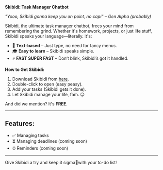 **Skibidi: Task Manager Chatbot**

_"Yooo, Skibidi gonna keep you on point, no cap!" – Gen Alpha (probably)_

Skibidi, the ultimate task manager chatbot, frees your mind from remembering the grind. Whether it's homework, projects, or just life stuff, Skibidi speaks your language—literally. It's:

- 📝 **Text-based** – Just type, no need for fancy menus.
- 🎓 **Easy to learn** – Skibidi speaks simple.
- ⚡ **FAST SUPER FAST** – Don’t blink, Skibidi’s got it handled.

**How to Get Skibidi:**

1. Download Skibidi from [here](https://github.com/vinc3leong/ip/releases/tag/A-Release).
2. Double-click to open (easy peasy).
3. Add your tasks (Skibidi gets it done).
4. Let Skibidi manage your life, fam. 😉

And did we mention? It's **FREE**.

---

## Features:

- ✅ Managing tasks
- ⏳ Managing deadlines (coming soon)
- ⏰ Reminders (coming soon)

---

Give Skibidi a try and keep it sigma💯with your to-do list!